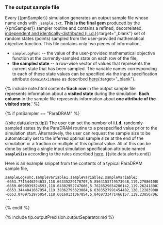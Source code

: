 ### The output sample file  

Every {{pmSampler}} simulation generates an output sample file whose name ends with `_sample.txt`. **This is the final gem** produced by the {{pmSampler}} sampler routine and contains a refined, decorrelated, [independent and identically-distributed (i.i.d.)](https://en.wikipedia.org/wiki/Independent_and_identically_distributed_random_variables){:target="_blank"} set of random states (points) sampled from the user-provided mathematical objective function. This file contains only two pieces of information,  

-   `sampleLogFunc` -- the value of the user-provided mathematical objective function at the currently-sampled state on each row of the file,  
-   **the sampled state** -- a row-wise vector of values that represents the current state that has been sampled. The variable names corresponding to each of these state values can be specified via the input specification attribute `domainAxisName` as described [here](../../{{pmSampler|downcase}}/specifications/#domainaxisname){:target="_blank"}.  

{% include note.html content='**Each row** in the output sample file represents information about a **visited state** during the simulation. **Each column** in the sample file represents information about **one attribute of the visited state**.' %}  


{% if pmSampler == "ParaDRAM" %}

{{site.data.alerts.tip}}
The user can set the number of <b>i.i.d.</b> randomly-sampled states by the ParaDRAM routine to a prespecified value prior to the simulation start. Alternatively, the user can request the sample size to be automatically set to the inferred optimal sample size at the end of the simulation or a fraction or multiple of this optimal value. All of this can be done by setting a single input simulation specification attribute named <b><code>sampleSize</code></b> according to the rules described <a href="../../{{pmSampler|downcase}}/specifications/#samplesize" target=":_blank">here</a>.
{{site.data.alerts.end}}  

Here is an example snippet from the contents of a typical ParaDRAM sample file,  

```text
sampleLogFunc,sampleVariable1,sampleVariable2,sampleVariable3
-6653.7715446294633,118.66335229170707,5.8564153719573948,119.27086100863379
-6659.0698939324593,118.64302952747666,5.7628529654206142,119.26241800320899
-6653.3444041667954,119.38362793323084,6.0383527991454482,120.12283908646494
-6653.0709752975054,118.60160131367854,5.8469733471466157,119.23856706244642
...
``` 

{% endif %}

{% include tip.outputPrecision.outputSeparator.md %}
